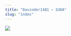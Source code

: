 ```yaml
---
title: "Davinder1481 – SUDA"
slug: "index"
---
```


[![](/wp-content/2007/11/Davinder1481-300x225.jpg)](/wp-content/2007/11/Davinder1481.jpg)